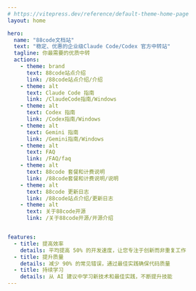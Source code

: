 ```yaml
---
# https://vitepress.dev/reference/default-theme-home-page
layout: home

hero:
  name: "88code文档站"
  text: "稳定、优惠的企业级Claude Code/Codex 官方中转站"
  tagline: 你最需要的优质中转
  actions:
    - theme: brand
      text: 88code站点介绍
      link: /88code站点介绍/介绍
    - theme: alt
      text: Claude Code 指南
      link: /ClaudeCode指南/Windows
    - theme: alt
      text: Codex 指南
      link: /Codex指南/Windows
    - theme: alt
      text: Gemini 指南
      link: /Gemini指南/Windows
    - theme: alt
      text: FAQ
      link: /FAQ/faq
    - theme: alt
      text: 88code 套餐和计费说明
      link: /88code套餐和计费说明/说明
    - theme: alt
      text: 88code 更新日志
      link: /88code站点介绍/更新日志
    - theme: alt
      text: 关于88code开源
      link: /关于88code开源/开源介绍


features:
  - title: 提高效率
    details: 平均提高 50% 的开发速度，让您专注于创新而非重复工作
  - title: 提升质量
    details: 减少 90% 的常见错误，通过最佳实践确保代码质量
  - title: 持续学习
    details: 从 AI 建议中学习新技术和最佳实践，不断提升技能
---
```


